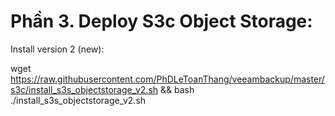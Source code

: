 #  Phần 3. Deploy S3c Object Storage:
Install version 2 (new):

wget https://raw.githubusercontent.com/PhDLeToanThang/veeambackup/master/s3c/install_s3s_objectstorage_v2.sh && bash ./install_s3s_objectstorage_v2.sh
